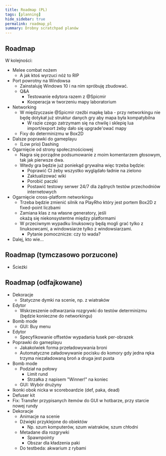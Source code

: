 ```yaml
---
title: Roadmap (PL)
tags: [planning]
hide_sidebar: true
permalink: roadmap_pl
summary: Drobny scratchpad planów
---
```


## Roadmap

W kolejności:

- Melee combat nożem
	- A jak ktoś wyrzuci nóż to RIP
- Port powrotny na Windowsa
    - Zainstaluję Windows 10 i na nim spróbuję zbudować.
    - Q&A
        - Testowanie edytora razem z @Spicmir 
		- Kooperacja w tworzeniu mapy laboratorium
- Networking
    - W międzyczasie @Spicmir rzeźbi mapkę laba - przy networkingu nie będę dotykał już struktur danych gry aby mapa była kompatybilna
        - W razie czego zatrzymam się na chwilę i sklepię lua import/export żeby dało się upgrade'ować mapy
	- Fixy do determinizmu w Box2D
- Dalsze poprawki do gameplayu
	- (Low prio) Dashing
- Ogarnięcie od strony społecznościowej
    - Nagra się porządne podsumowanie z moim komentarzem głosowym, tak jak pierwsze dwa.
    - Wtedy gra będzie już poniekąd grywalna więc trzeba będzie:
        - Poprawić CI żeby wszystko wyglądało ładnie na zielono
        - Zaktualizować wiki
        - Porobić paczki
        - Postawić testowy serwer 24/7 dla żądnych testów przechodniów internetowych
- Ogarnięcie cross-platform networkingu
	- Trzeba będzie zmienić silnik na PlayRho który jest portem Box2D z fixed-point liczbami
	- Zamiana klas z <random> na własne generatory, jeśli okażą się niekonsystentne między platformami
	- W przeciwnym wypadku linuksowcy będą mogli grać tylko z linuksowcami, a windowsiarze tylko z windowsiarzami.
		- Pytanie pomocznicze: czy to wada?
- Dalej, kto wie...

## Roadmap (tymczasowo porzucone)

- Ścieżki

## Roadmap (odfajkowane)

- Dekoracje
    - Statyczne dymki na scenie, np. z wiatraków
- Edytor
    - Wskrzeszenie odtwarzania rozgrywki do testów determinizmu (będzie konieczne do networkingu)
- Bomb mode
	- GUI: Buy menu
- Edytor
	- Specyfikowanie offsetów wypadania łusek per-obrazek
- Poprawki do gameplayu
	- Jakakolwiek forma przeładowywania broni
	- Automatyczne załadowywanie pocisku do komory gdy jedna ręka trzyma niezaładowaną broń a druga jest pusta
- Bomb mode
	- Podział na połowy
		- Limit rund
		- Strzałka z napisem "Winner!" na koniec
	- GUI: Wybór drużyny
- Ikonki obok nicka w scoreboardzie (def, paka, dead)
- Defuser kit
- Fix: Transfer przypisanych itemów do GUI w hotbarze, przy starcie nowej rundy
- Dekoracje
    - Animacje na scenie
    - Dźwięki przyklejone do obiektów
        - Np. szum komputerów, szum wiatraków, szum chłodni
    - Metadane dla rozgrywki
        - Spawnpointy
        - Obszar dla kładzenia paki
    - Do testbeda: akwarium z rybami
